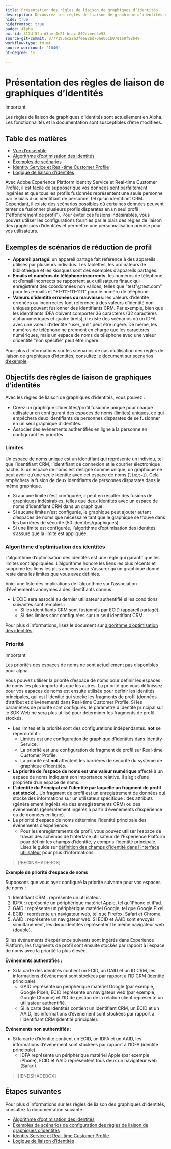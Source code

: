 ```yaml
---
title: Présentation des règles de liaison de graphiques d’identités
description: Découvrez les règles de liaison de graphique d’identités dans Identity Service.
hide: true
hidefromtoc: true
badge: Alpha
exl-id: 317df52a-d3ae-4c21-bcac-802dceed4e53
source-git-commit: 07771956c22a3fee92bd76ae061b07e1e0f98b49
workflow-type: tm+mt
source-wordcount: '1040'
ht-degree: 1%

---
```


# Présentation des règles de liaison de graphiques d’identités

>[!IMPORTANT]
>
>Les règles de liaison de graphiques d’identités sont actuellement en Alpha. Les fonctionnalités et la documentation sont susceptibles d’être modifiées.

## Table des matières 

* [Vue d’ensemble](./overview.md)
* [Algorithme d’optimisation des identités](./identity-optimization-algorithm.md)
* [Exemples de scénarios](./example-scenarios.md)
* [Identity Service et Real-time Customer Profile](identity-and-profile.md)
* [Logique de liaison d’identités](./identity-linking-logic.md)

Avec Adobe Experience Platform Identity Service et Real-time Customer Profile, il est facile de supposer que vos données sont parfaitement ingérées et que tous les profils fusionnés représentent une seule personne par le biais d’un identifiant de personne, tel qu’un identifiant CRM. Cependant, il existe des scénarios possibles où certaines données peuvent tenter de fusionner plusieurs profils disparates en un seul profil (&quot;effondrement de profil&quot;). Pour éviter ces fusions indésirables, vous pouvez utiliser les configurations fournies par le biais des règles de liaison des graphiques d’identités et permettre une personnalisation précise pour vos utilisateurs.

## Exemples de scénarios de réduction de profil

* **Appareil partagé**: un appareil partagé fait référence à des appareils utilisés par plusieurs individus. Les tablettes, les ordinateurs de bibliothèque et les kiosques sont des exemples d’appareils partagés.
* **Emails et numéros de téléphone incorrects**: les numéros de téléphone et d’email incorrects se rapportent aux utilisateurs finaux qui enregistrent des coordonnées non valides, telles que &quot;test&quot;<span>@test.com&quot; pour les e-mails et &quot;+1-111-111-1111&quot; pour le numéro de téléphone.
* **Valeurs d’identité erronées ou mauvaises**: les valeurs d’identité erronées ou incorrectes font référence à des valeurs d’identité non uniques pouvant fusionner des identifiants CRM. Par exemple, bien que les identifiants IDFA doivent comporter 36 caractères (32 caractères alphanumériques et quatre tirets), il existe des scénarios où un IDFA avec une valeur d’identité &quot;user_null&quot; peut être ingéré. De même, les numéros de téléphone ne prennent en charge que les caractères numériques, mais un espace de noms de téléphone avec une valeur d’identité &quot;non spécifié&quot; peut être ingéré.

Pour plus d’informations sur les scénarios de cas d’utilisation des règles de liaison de graphiques d’identités, consultez le document sur [scénarios d’exemple](./example-scenarios.md).

## Objectifs des règles de liaison de graphiques d’identités

Avec les règles de liaison de graphiques d’identités, vous pouvez :

* Créez un graphique d’identités/profil fusionné unique pour chaque utilisateur en configurant des espaces de noms (limites) uniques, ce qui empêchera deux identifiants de personnes disparates de se fusionner en un seul graphique d’identités.
* Associer des événements authentifiés en ligne à la personne en configurant les priorités

### Limites

Un espace de noms unique est un identifiant qui représente un individu, tel que l’identifiant CRM, l’identifiant de connexion et le courrier électronique haché. Si un espace de noms est désigné comme unique, un graphique ne peut avoir qu’une seule identité avec cet espace de noms (`limit=1`). Cela empêchera la fusion de deux identifiants de personnes disparates dans le même graphique.

* Si aucune limite n’est configurée, il peut en résulter des fusions de graphiques indésirables, telles que deux identités avec un espace de noms d’identifiant CRM dans un graphique.
* Si aucune limite n’est configurée, le graphique peut ajouter autant d’espaces de noms que nécessaire tant que le graphique se trouve dans les barrières de sécurité (50 identités/graphiques).
* Si une limite est configurée, l’algorithme d’optimisation des identités s’assure que la limite est appliquée.

### Algorithme d’optimisation des identités

L’algorithme d’optimisation des identités est une règle qui garantit que les limites sont appliquées. L’algorithme honore les liens les plus récents et supprime les liens les plus anciens pour s’assurer qu’un graphique donné reste dans les limites que vous avez définies.

Voici une liste des implications de l’algorithme sur l’association d’événements anonymes à des identifiants connus :

* L’ECID sera associé au dernier utilisateur authentifié si les conditions suivantes sont remplies :
   * Si les identifiants CRM sont fusionnés par ECID (appareil partagé).
   * Si des limites sont configurées sur un seul identifiant CRM.

Pour plus d’informations, lisez le document sur [algorithme d’optimisation des identités](./identity-optimization-algorithm.md).

### Priorité

>[!IMPORTANT]
>
>Les priorités des espaces de noms ne sont actuellement pas disponibles pour alpha.

Vous pouvez utiliser la priorité d’espace de noms pour définir les espaces de noms les plus importants que les autres. La priorité que vous définissez pour vos espaces de noms est ensuite utilisée pour définir les identités principales, qui est l’identité qui stocke les fragments de profil (données d’attribut et d’événement) dans Real-time Customer Profile. Si les paramètres de priorité sont configurés, le paramètre d’identité principal sur le SDK Web ne sera plus utilisé pour déterminer les fragments de profil stockés.

* Les limites et la priorité sont des configurations indépendantes. **not** se répercutent :
   * Limites est une configuration de graphique d’identités dans Identity Service.
   * La priorité est une configuration de fragment de profil sur Real-time Customer Profile.
   * La priorité est **not** affectent les barrières de sécurité du système de graphique d’identités.
* **La priorité de l’espace de noms est une valeur numérique** affecté à un espace de noms indiquant son importance relative. Il s’agit d’une propriété d’un espace de noms.
* **L’identité du Principal est l’identité par laquelle un fragment de profil est stocké.**. Un fragment de profil est un enregistrement de données qui stocke des informations sur un utilisateur spécifique : des attributs (généralement ingérés via des enregistrements CRM) ou des événements (généralement ingérés à partir d’événements d’expérience ou de données en ligne).
* La priorité d’espace de noms détermine l’identité principale des événements d’expérience.
   * Pour les enregistrements de profil, vous pouvez utiliser l’espace de travail des schémas de l’interface utilisateur de l’Experience Platform pour définir les champs d’identité, y compris l’identité principale. Lisez le guide sur [définition des champs d’identité dans l’interface utilisateur](../../xdm/ui/fields/identity.md) pour plus d’informations.

>[!BEGINSHADEBOX]

**Exemple de priorité d’espace de noms**

Supposons que vous ayez configuré la priorité suivante pour vos espaces de noms :

1. Identifiant CRM : représente un utilisateur.
2. IDFA : représente un périphérique matériel Apple, tel qu’iPhone et iPad.
3. GAID : représente un périphérique matériel Google, tel que Google Pixel.
4. ECID : représente un navigateur web, tel que Firefox, Safari et Chrome.
5. AAID : représente un navigateur web.
Si ECID et AAID sont envoyés simultanément, les deux identités représentent le même navigateur web (double).

Si les événements d’expérience suivants sont ingérés dans Experience Platform, les fragments de profil sont ensuite stockés par rapport à l’espace de noms avec la priorité la plus élevée.

**Événements authentifiés :**

* Si la carte des identités contient un ECID, un GAID et un ID CRM, les informations d’événement sont stockées par rapport à l’ID CRM (identité principale).
   * GAID représente un périphérique matériel Google (par exemple, Google Pixel), ECID représente un navigateur web (par exemple, Google Chrome) et l’ID de gestion de la relation client représente un utilisateur authentifié.
   * Si la carte des identités contient un identifiant CRM, un ECID et un AAID, les informations d’événement sont stockées par rapport à l’identifiant CRM (identité principale).

**Événements non authentifiés :**

* Si la carte d’identité contient un ECID, un IDFA et un AAID, les informations d’événement sont stockées par rapport à l’IDFA (identité principale).
   * IDFA représente un périphérique matériel Apple (par exemple iPhone), ECID et AAID représentent tous deux un navigateur web (Safari).

>[!ENDSHADEBOX]

## Étapes suivantes

Pour plus d’informations sur les règles de liaison des graphiques d’identités, consultez la documentation suivante :

* [Algorithme d’optimisation des identités](./identity-optimization-algorithm.md)
* [Exemples de scénarios de configuration des règles de liaison de graphiques d’identités](./example-scenarios.md)
* [Identity Service et Real-time Customer Profile](identity-and-profile.md)
* [Logique de liaison d’identités](./identity-linking-logic.md)
